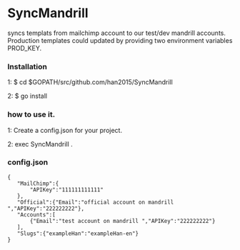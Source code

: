 # SyncMandrill
 syncs templats from mailchimp account to our test/dev mandrill accounts.
 Production templates could updated by providing two environment variables PROD_KEY.
 
### Installation
 1: $ cd $GOPATH/src/github.com/han2015/SyncMandrill

 
 2: $ go install 
 
### how to use it.
  1: Create a config.json for your project.
  
  2: exec SyncMandrill .


### config.json
 ```
 {
	"MailChimp":{
		"APIKey":"111111111111"
	},
	"Official":{"Email":"official account on mandrill ","APIKey":"222222222"},
	"Accounts":[
		{"Email":"test account on mandrill ","APIKey":"222222222"}
	],
	"Slugs":{"exampleHan":"exampleHan-en"}
}

```
